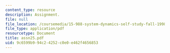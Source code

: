 ```yaml
---
content_type: resource
description: Assignment.
file: null
file_location: /coursemedia/15-988-system-dynamics-self-study-fall-1998-spring-1999/9c6599b994c24252c0e0e462f4656853_assn25.pdf
file_type: application/pdf
resourcetype: Document
title: assn25.pdf
uid: 9c6599b9-94c2-4252-c0e0-e462f4656853
---
```

